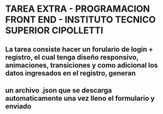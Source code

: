 # TAREA EXTRA - PROGRAMACION FRONT END - INSTITUTO TECNICO SUPERIOR CIPOLLETTI
## La tarea consiste hacer un forulario de login + registro, el cual tenga diseño responsivo, animaciones, transiciones y como adicional los datos ingresados en el registro, generan
## un archivo .json que se descarga automaticamente una vez lleno el formulario y enviado
